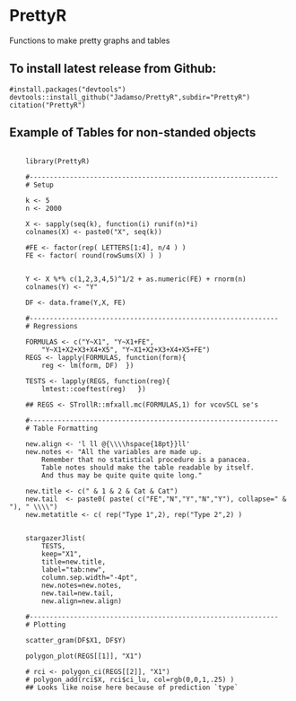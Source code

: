 # PrettyR

Functions to make pretty graphs and tables


## To install latest release from Github: 

    #install.packages("devtools")
    devtools::install_github("Jadamso/PrettyR",subdir="PrettyR")
    citation("PrettyR")



## Example of Tables for non-standed objects
<!--
source("~/Desktop/Common/R_Code/TableMaker.R")
stargazerJlist(c(REGS, REGS), keep="X1")

    FORMULASw <- c("Y~X1|0|0", "Y~X1|FE|0",
        "Y~X1+X2+X3+X4+X5|0|0", "Y~X1+X2+X3+X4+X5|FE|0")

    REGSw <- lapply(FORMULASw, function(form){
        reg <- lfe::felm( as.formula(form), DF)
        lmtest::coeftest(reg)
    })
-->


<!--

-->

```{r}

    library(PrettyR)
    
    #--------------------------------------------------------------
    # Setup

    k <- 5
    n <- 2000
    
    X <- sapply(seq(k), function(i) runif(n)*i)
    colnames(X) <- paste0("X", seq(k))
    
    #FE <- factor(rep( LETTERS[1:4], n/4 ) )
    FE <- factor( round(rowSums(X) ) )
    
    
    Y <- X %*% c(1,2,3,4,5)^1/2 + as.numeric(FE) + rnorm(n)
    colnames(Y) <- "Y"
    
    DF <- data.frame(Y,X, FE)
    
    #--------------------------------------------------------------
    # Regressions
    
    FORMULAS <- c("Y~X1", "Y~X1+FE",
        "Y~X1+X2+X3+X4+X5", "Y~X1+X2+X3+X4+X5+FE")
    REGS <- lapply(FORMULAS, function(form){
        reg <- lm(form, DF)  })
    
    TESTS <- lapply(REGS, function(reg){
        lmtest::coeftest(reg)   })
            
    ## REGS <- STrollR::mfxall.mc(FORMULAS,1) for vcovSCL se's

    #--------------------------------------------------------------
    # Table Formatting
  
    new.align <- 'l ll @{\\\\hspace{18pt}}ll'
    new.notes <- "All the variables are made up.
        Remember that no statistical procedure is a panacea.
        Table notes should make the table readable by itself.
        And thus may be quite quite quite long."

    new.title <- c(" & 1 & 2 & Cat & Cat")
    new.tail  <- paste0( paste( c("FE","N","Y","N","Y"), collapse=" & "), " \\\\")
    new.metatitle <- c( rep("Type 1",2), rep("Type 2",2) )

   
    stargazerJlist(
        TESTS,
        keep="X1",
        title=new.title,
        label="tab:new",
        column.sep.width="-4pt",
        new.notes=new.notes,
        new.tail=new.tail,
        new.align=new.align)

    #--------------------------------------------------------------
    # Plotting
    
    scatter_gram(DF$X1, DF$Y)
  
    polygon_plot(REGS[[1]], "X1")
    
    # rci <- polygon_ci(REGS[[2]], "X1")
    # polygon_add(rci$X, rci$ci_lu, col=rgb(0,0,1,.25) )
    ## Looks like noise here because of prediction `type`
  
```
